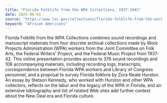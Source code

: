 ```yaml
---
title: "Florida Folklife from the WPA Collections, 1937-1942"
date: 2025-06-01
source: "https://www.loc.gov/collections/florida-folklife-from-the-works-progress-administration/about-this-collection/"
keyword: "African Americans"
---
```


Florida Folklife from the WPA Collections combines sound recordings and manuscript materials from four discrete archival collections made by Work Projects Administration (WPA) workers from the Joint Committee on Folk Arts, the Federal Writers' Project, and the Federal Music Project from 1937-42. This online presentation provides access to 376 sound recordings and 106 accompanying materials, including recording logs, transcripts, correspondence between Florida WPA workers and Library of Congress personnel, and a proposal to survey Florida folklore by Zora Neale Hurston. An essay by Stetson Kennedy, who worked with Hurston and other WPA collectors, reflects on the labor and the legacy of the WPA in Florida; and an extensive bibliography and list of related Web sites add further context about the New Deal era and Florida culture.

